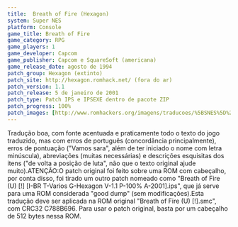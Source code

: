 ```yaml
---
title:  Breath of Fire (Hexagon)
system: Super NES
platform: Console
game_title: Breath of Fire
game_category: RPG
game_players: 1
game_developer: Capcom
game_publisher: Capcom e SquareSoft (americana)
game_release_date: agosto de 1994
patch_group: Hexagon (extinto)
patch_site: http://hexagon.romhack.net/ (fora do ar)
patch_version: 1.1
patch_release: 5 de janeiro de 2001
patch_type: Patch IPS e IPSEXE dentro de pacote ZIP
patch_progress: 100%
patch_images: [http://www.romhackers.org/imagens/traducoes/%5BSNES%5D%20Breath%20of%20Fire%20-%20Hexagon%20-%201.png,http://www.romhackers.org/imagens/traducoes/%5BSNES%5D%20Breath%20of%20Fire%20-%20Hexagon%20-%202.png,http://www.romhackers.org/imagens/traducoes/%5BSNES%5D%20Breath%20of%20Fire%20-%20Hexagon%20-%203.png]
---
```

Tradução boa, com fonte acentuada e praticamente todo o texto do jogo traduzido, mas com erros de português (concordância principalmente), erros de pontuação ("Vamos sara", além de ter iniciado o nome com letra minúscula), abreviações (muitas necessárias) e descrições esquisitas dos itens ("de volta a posição de luta", não que o texto original ajude muito).ATENÇÃO:O patch original foi feito sobre uma ROM com cabeçalho, por conta disso, foi tirado um outro patch nomeado como "Breath of Fire (U) [!] [I-BR T-Varios G-Hexagon V-1.1 P-100% A-2001].ips", que já serve para uma ROM considerada "good dump" (sem modificações).Esta tradução deve ser aplicada na ROM original "Breath of Fire (U) [!].smc", com CRC32 C788B696. Para usar o patch original, basta por um cabeçalho de 512 bytes nessa ROM.